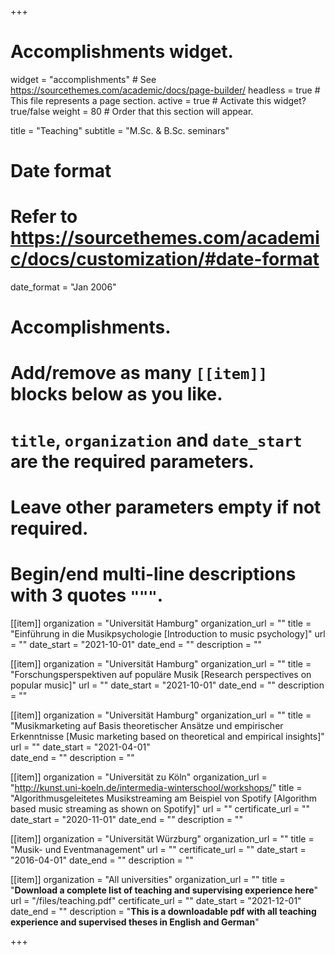 +++
# Accomplishments widget.
widget = "accomplishments"  # See https://sourcethemes.com/academic/docs/page-builder/
headless = true  # This file represents a page section.
active = true  # Activate this widget? true/false
weight = 80  # Order that this section will appear.

title = "Teaching"
subtitle = "M.Sc. & B.Sc. seminars"

# Date format
#   Refer to https://sourcethemes.com/academic/docs/customization/#date-format
date_format = "Jan 2006"

# Accomplishments.
#   Add/remove as many `[[item]]` blocks below as you like.
#   `title`, `organization` and `date_start` are the required parameters.
#   Leave other parameters empty if not required.
#   Begin/end multi-line descriptions with 3 quotes `"""`.

[[item]]
  organization = "Universität Hamburg"
  organization_url = ""
  title = "Einführung in die Musikpsychologie [Introduction to music psychology]"
  url = ""
  date_start = "2021-10-01"
  date_end = ""
  description = ""

  [[item]]
    organization = "Universität Hamburg"
    organization_url = ""
    title = "Forschungsperspektiven auf populäre Musik [Research perspectives on popular
music]"
    url = ""
    date_start = "2021-10-01"
    date_end = ""
    description = ""

[[item]]
  organization = "Universität Hamburg"
  organization_url = ""
  title = "Musikmarketing auf Basis theoretischer Ansätze und empirischer Erkenntnisse [Music marketing based on theoretical and empirical insights]"
  url = ""
  date_start = "2021-04-01"  
  date_end = ""
  description = ""

[[item]]
  organization = "Universität zu Köln"
  organization_url = "http://kunst.uni-koeln.de/intermedia-winterschool/workshops/"
  title = "Algorithmusgeleitetes Musikstreaming am Beispiel von Spotify [Algorithm based
music streaming as shown on Spotify]"
  url = ""
  certificate_url = ""
  date_start = "2020-11-01"
  date_end = ""
  description = ""

[[item]]
  organization = "Universität Würzburg"
  organization_url = ""
  title = "Musik- und Eventmanagement"
  url = ""
  certificate_url = ""
  date_start = "2016-04-01"
  date_end = ""
  description = ""

[[item]]
  organization = "All universities"
  organization_url = ""
  title = "**Download a complete list of teaching and supervising experience here**"
  url = "/files/teaching.pdf"
  certificate_url = ""
  date_start = "2021-12-01"
  date_end = ""
  description = "**This is a downloadable pdf with all teaching experience and supervised theses in English and German**"

+++
